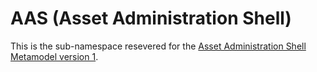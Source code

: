 # AAS (Asset Administration Shell)

This is the sub-namespace resevered for the [Asset Administration Shell Metamodel version 1](./0/README.md).
